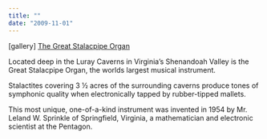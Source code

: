 ```yaml
---
title: ""
date: "2009-11-01"
---
```


\[gallery\] [The Great Stalacpipe Organ](http://www.oddmusic.com/gallery/om25450.html)

Located deep in the Luray Caverns in Virginia’s Shenandoah Valley is the Great Stalacpipe Organ, the worlds largest musical instrument.

Stalactites covering 3 ½ acres of the surrounding caverns produce tones of symphonic quality when electronically tapped by rubber-tipped mallets.

This most unique, one-of-a-kind instrument was invented in 1954 by Mr. LeIand W. Sprinkle of Springfield, Virginia, a mathematician and electronic scientist at the Pentagon.

